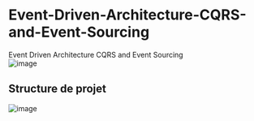# Event-Driven-Architecture-CQRS-and-Event-Sourcing
Event Driven Architecture CQRS and Event Sourcing<br>
![image](https://user-images.githubusercontent.com/63150702/208248791-80e0bfd9-a126-4f5c-8d08-c151484300c0.png)

## Structure de projet 
![image](https://user-images.githubusercontent.com/63150702/208248822-efa3bcc8-1f09-4f07-923f-ecb5dd51454e.png)
